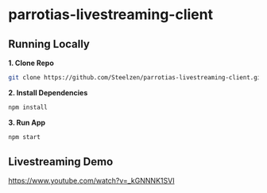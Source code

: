 # parrotias-livestreaming-client


## Running Locally

**1. Clone Repo**

```bash
git clone https://github.com/Steelzen/parrotias-livestreaming-client.git
```

**2. Install Dependencies**

```bash
npm install
```

**3. Run App**

```bash
npm start
```


## Livestreaming Demo
https://www.youtube.com/watch?v=_kGNNNK1SVI
